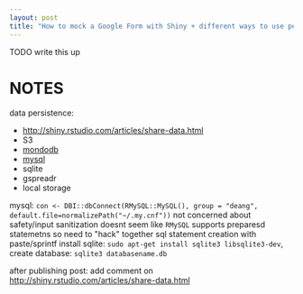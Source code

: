 ```yaml
---
layout: post
title: "How to mock a Google Form with Shiny + different ways to use persistent data with Shiny"
---
```


TODO write this up




NOTES
====

data persistence:  
- http://shiny.rstudio.com/articles/share-data.html 
- S3  
- [mondodb](https://www.mongolab.com)
- [mysql](http://www.freemysqlhosting.net/)
- sqlite
- gspreadr
- local storage

mysql: `con <- DBI::dbConnect(RMySQL::MySQL(), group = "deang", default.file=normalizePath("~/.my.cnf"))`
not concerned about safety/input sanitization
doesnt seem like `RMySQL` supports preparesd statemetns so need to "hack" together sql statement creation with paste/sprintf
install sqlite: `sudo apt-get install sqlite3 libsqlite3-dev`, create database: `sqlite3 databasename.db`


after publishing post: add comment on http://shiny.rstudio.com/articles/share-data.html
